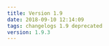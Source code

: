 ```yaml
---
title: Version 1.9
date: 2018-09-10 12:14:09 
tags: changelogs 1.9 deprecated
version: 1.9.3
---
```

<script src="https://gist.github.com/spinnaker-release/d8e153dc21ba12261980b91e2350303a.js"/>
